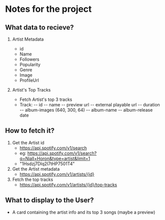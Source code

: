 # Notes for the project

## What data to recieve?

1. Artist Metadata

   - id
   - Name
   - Followers
   - Popularity
   - Genre
   - Image
   - ProfileUrl

2. Artist's Top Tracks
   - Fetch Artist's top 3 tracks
   - Track:
     -- id
     -- name
     -- preview url
     -- external playable url
     -- duration
     -- album-images (640, 300, 64)
     -- album-name
     -- album-release date

## How to fetch it?

1. Get the Artist id
   - https://api.spotify.com/v1/search
   - eg: https://api.spotify.com/v1/search?q=Niall+Horon&type=artist&limit=1
   - "1Hsdzj7Dlq2I7tHP7501T4"
2. Get the Artist metadata
   - https://api.spotify.com/v1/artists/{id}
3. Fetch the top tracks
   - https://api.spotify.com/v1/artists/{id}/top-tracks

## What to display to the User?

- A card containing the artist info and its top 3 songs (maybe a preview)
